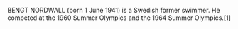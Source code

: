 BENGT NORDWALL (born 1 June 1941) is a Swedish former swimmer. He competed at the 1960 Summer Olympics and the 1964 Summer Olympics.[1]
